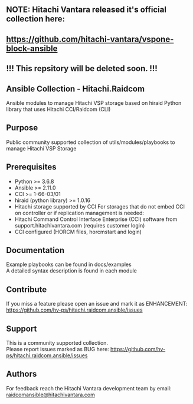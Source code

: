 ## NOTE: Hitachi Vantara released it's official collection here:
##       https://github.com/hitachi-vantara/vspone-block-ansible

## !!!   This repsitory will be deleted soon.  !!!

## Ansible Collection - Hitachi.Raidcom
Ansible modules to manage Hitachi VSP storage based on hiraid Python library that uses Hitachi CCI/Raidcom (CLI)

## Purpose
Public community supported collection of utils/modules/playbooks to manage Hitachi VSP Storage

## Prerequisites
- Python >= 3.6.8
- Ansible >= 2.11.0
- CCI >= 1-66-03/01
- hiraid (python library) >= 1.0.16
- Hitachi storage supported by CCI
For storages that do not embed CCI on controller or if replication management is needed: 
- Hitachi Command Control Interface Enterprise (CCI) software from support.hitachivantara.com (requires customer login)
- CCI configured (HORCM files, horcmstart and login)

## Documentation
Example playbooks can be found in docs/examples  
A detailed syntax description is found in each module

## Contribute
If you miss a feature please open an issue and mark it as ENHANCEMENT: https://github.com/hv-ps/hitachi.raidcom.ansible/issues

## Support
This is a community supported collection.  
Please report issues marked as BUG here: https://github.com/hv-ps/hitachi.raidcom.ansible/issues

## Authors
For feedback reach the Hitachi Vantara development team by email: raidcomansible@hitachivantara.com
